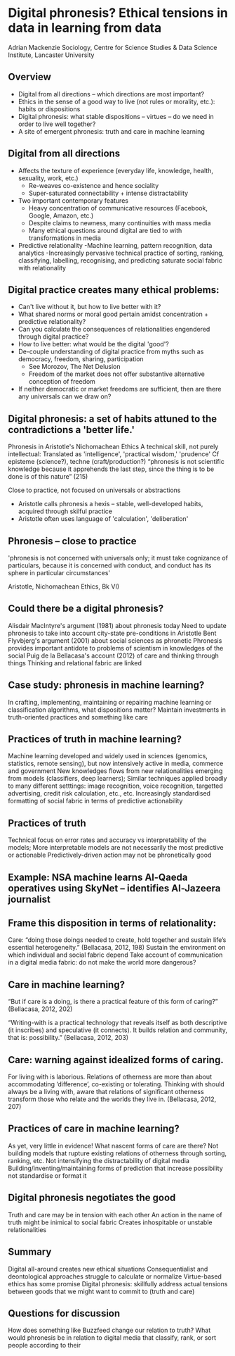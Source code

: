 # Digital phronesis? Ethical tensions in data in learning from data

Adrian Mackenzie
Sociology, Centre for Science Studies & Data Science Institute, Lancaster University

## Overview
- Digital from all directions – which directions are most important?
- Ethics in the sense of a good way to live (not rules or morality, etc.): habits or dispositions
- Digital phronesis: what stable dispositions – virtues – do we need in order to live well together?
- A site of emergent phronesis: truth and care in machine learning

## Digital from all directions

- Affects the texture of experience (everyday life, knowledge, health, sexuality, work, etc.)
    - Re-weaves co-existence and hence sociality
    - Super-saturated connectability + intense distractability
- Two important contemporary features 
    - Heavy concentration of communicative resources (Facebook, Google, Amazon, etc.)
    - Despite claims to newness, many continuities with mass media
    - Many ethical questions around digital are tied to with transformations in media
- Predictive relationality
    -Machine learning, pattern recognition, data analytics
    -Increasingly pervasive technical practice of sorting, ranking, classifying, labelling, recognising, and predicting saturate social fabric with relationality

## Digital practice creates many ethical problems:

- Can't live without it, but how to live better with it?
- What shared norms or moral good pertain amidst concentration + predictive relationality?
- Can you calculate the consequences of relationalities engendered through digital practice?
- How to live better: what would be the digital 'good'?
- De-couple understanding of  digital practice from myths such as democracy, freedom, sharing, participation
    - See Morozov, The Net Delusion
    - Freedom of the market does not offer substantive alternative conception of freedom
- If neither democratic or market freedoms are sufficient, then are there any universals can we draw on?

## Digital phronesis: a set of habits attuned to the contradictions a 'better life.' 

 Phronesis in Aristotle's Nichomachean Ethics
A technical skill, not purely intellectual:
Translated as 'intelligence', 'practical wisdom,' 'prudence'
Cf episteme (science?), techne (craft/production?)
“phronesis is not scientific knowledge because it apprehends the last step, since the thing is to be done is of this nature”  (215)

Close to practice, not focused on universals or abstractions
- Aristotle calls phronesis a  hexis – stable, well-developed habits, acquired through skilful practice
- Aristotle often uses language of 'calculation', 'deliberation'


## Phronesis – close to practice 
'phronesis is not concerned with universals only; it must take cognizance of particulars, because it is concerned with conduct, and conduct has its sphere in particular circumstances'
 
 Aristotle, Nichomachean Ethics, Bk VI)

##  Could there be a digital phronesis?

 Alisdair MacIntyre's argument (1981) about phronesis today
 Need to update phronesis to take into account city-state pre-conditions in Aristotle 
 Bent Flyvbjerg's argument (2001) about social sciences as phronetic
 Phronesis provides important antidote to problems of scientism in knowledges of the social
 Puig de la Bellacasa's account (2012) of care and thinking through things
 Thinking and relational fabric are linked
 
##  Case study: phronesis in machine learning?
 In crafting, implementing, maintaining or repairing machine learning or classification algorithms, what dispositions matter?
 Maintain investments in truth-oriented practices and something like care


##  Practices of truth in machine learning?
 Machine learning developed and widely used in sciences (genomics, statistics, remote sensing), but now intensively active in media, commerce and government 
 New knowledges flows from new relationalities emerging from models (classifiers, deep learners);
 Similar techniques applied broadly to many different setttings: image recognition, voice recognition, targetted advertising, credit risk calculation, etc., etc.
 Increasingly standardised formatting of social fabric in terms of predictive actionability

##  Practices of truth
 Technical focus on error rates and accuracy vs  interpretability of the models;
 More interpretable models are not necessarily the most predictive or actionable
 Predictively-driven action may not be phronetically good

##  Example: NSA machine learns Al-Qaeda operatives using SkyNet – identifies Al-Jazeera journalist

##  Frame this disposition in terms of relationality:
 Care: “doing those doings needed to create, hold together and sustain life’s essential heterogeneity.” (Bellacasa, 2012, 198) 
 Sustain the environment on which individual and social fabric depend
 Take account of communication in a digital media fabric:
 do not make the world more dangerous?

##  Care in machine learning?
 “But if care is a doing, is there a practical feature of this form of caring?” 
  (Bellacasa, 2012, 202)

  “Writing-with is a practical technology that reveals itself as both descriptive (it inscribes) and speculative (it connects). It builds relation and community, that is: possibility.” (Bellacasa, 2012, 203)


##   Care:  warning against idealized forms of caring.
   For living with is laborious. Relations of otherness are more than about accommodating ‘difference’, co-existing or tolerating. Thinking with should always be a living with, aware that relations of significant otherness transform those who relate and the worlds they live in. (Bellacasa, 2012, 207)

##    Practices of care in machine learning?
   As yet, very little in evidence!
   What nascent forms of care are there? 
   Not building models that rupture existing relations of otherness through sorting, ranking, etc.
   Not intensifying the distractability of digital media
   Building/inventing/maintaining forms of prediction that increase possibility not standardise or format it 

##    Digital phronesis negotiates the good
   Truth and care may be in tension with each other 
   An action in the name of truth might be inimical to social fabric 
   Creates inhospitable or unstable relationalities

##    Summary
   Digital all-around creates new ethical situations
   Consequentialist and deontological approaches struggle to calculate or normalize
   Virtue-based ethics has some promise
   Digital phronesis: skillfully address actual tensions between goods that we might want to commit to (truth and care)

##    Questions for discussion
   How does something like Buzzfeed change our relation to truth?
   What would phronesis be in relation to digital media that classify, rank, or sort people according to their 

